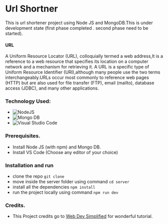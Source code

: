 # Url Shortner


This is url shortener project using Node JS and MongoDB.This is under development state (first phase completed . second phase need to be started).

#### URL
A Uniform Resource Locator (URL), colloquially termed a web address,It is a reference to a web resource that specifies its location on a computer network and a mechanism for retrieving it. A URL is a specific type of Uniform Resource Identifier (URI),although many people use the two terms interchangeably.URLs occur most commonly to reference web pages (HTTP) but are also used for file transfer (FTP), email (mailto), database access (JDBC), and many other applications.

### Technology Used:

* ![NodeJS](https://img.shields.io/badge/node.js-6DA55F?style=for-the-badge&logo=node.js&logoColor=white)
* ![Mongo DB](https://img.shields.io/badge/MongoDB-%234ea94b.svg?style=for-the-badge&logo=mongodb&logoColor=white)
* ![Visual Studio Code](https://img.shields.io/badge/Visual%20Studio%20Code-0078d7.svg?style=for-the-badge&logo=visual-studio-code&logoColor=white)

### Prerequisites.

* Install Node JS (with npm) and Mongo DB.
* Install VS Code (Choose any editor of your choice)

### Installation and run

* clone the repo `git clone `
* move inside the server folder using command `cd server`
* install all the dependencies `npm install`
* run the project locally using command `npm run dev` 

### Credits.
* This Project credits go to [Web Dev Simplified](https://www.youtube.com/watch?v=SLpUKAGnm-g&t=373s) for wonderful tutorial.
